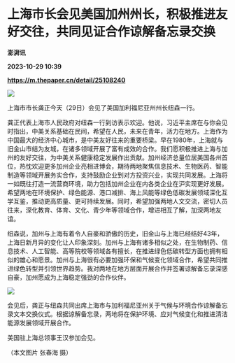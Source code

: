# 上海市长会见美国加州州长，积极推进友好交往，共同见证合作谅解备忘录交换
**澎湃讯**

**2023-10-29 10:39**

**https://m.thepaper.cn/detail/25108240**

![](https://imagecloud.thepaper.cn/thepaper/image/276/139/995.jpg)

上海市市长龚正今天（29日）会见了美国加利福尼亚州州长纽森一行。

龚正代表上海市人民政府对纽森一行到访表示欢迎。他说，习近平主席在与你会见时指出，中美关系基础在民间，希望在人民，未来在青年，活力在地方。上海作为中国最大的经济中心城市，是中美友好往来的重要桥梁。早在1980年，上海就与旧金山市结为友城，在诸多领域开展了富有成效的合作。我们愿积极推进上海与加州的友好交往，为中美关系健康稳定发展作出贡献。加州经济总量位居美国各州首位，热忱欢迎更多加州企业亮相进博会，期待两地聚焦信息技术、生物医药、智能制造等领域开展务实合作，支持鼓励企业到对方投资兴业，实现共同发展。上海将一如既往打造一流营商环境，助力包括加州企业在内各类企业在沪实现更好发展。希望两地在环境保护、绿色能源、港口减排、海上风能等绿色低碳发展领域深化互学互鉴，推动更高质量、更可持续发展。同时，希望加强两地人文交流，密切人员往来，深化教育、体育、文化、青少年等领域合作，增进相互了解，加深两地友谊。

纽森说，加州与上海有着令人自豪和骄傲的历史，旧金山与上海已经结好43年，上海日新月异的变化让人印象深刻。加州与上海有诸多相似之处，在生物制药、信息技术、人工智能、高等院校等领域各有擅长，在推进绿色低碳转型方面也拥有相似的雄心和愿景。加州与上海很有必要加强环保和气候变化领域合作，希望共同推进绿色转型并引领世界趋势。我对两地在地方层面开展合作并签署谅解备忘录深感自豪，加州愿成为上海稳定强劲的合作伙伴。

![](https://imagecloud.thepaper.cn/thepaper/image/276/139/996.jpg)

会见后，龚正与纽森共同出席上海市与加利福尼亚州关于气候与环境合作谅解备忘录文本交换仪式。根据谅解备忘录，两地将在保护环境、应对气候变化和推进清洁能源发展领域开展合作。

美国驻上海总领事王汉参加会见。

（本文图片 张春海 摄）